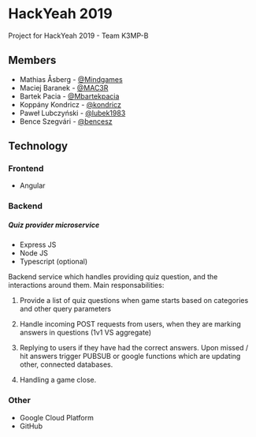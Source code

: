 # HackYeah 2019
Project for HackYeah 2019 - Team K3MP-B

## Members
* Mathias Åsberg - [@Mindgames](https://github.com/Mindgames)
* Maciej Baranek - [@MAC3R](https://github.com/MAC3R)
* Bartek Pacia - [@Mbartekpacia](https://github.com/bartekpacia)
* Koppány Kondricz - [@kondricz](https://github.com/kondricz)
* Paweł Lubczyński - [@lubek1983](https://github.com/lubek1983)
* Bence Szegvári - [@bencesz](https://github.com/bencesz)

## Technology
### Frontend
* Angular

### Backend

##### Quiz provider microservice

- Express JS
- Node JS
- Typescript (optional)

Backend service which handles providing quiz question, and the interactions around them. Main responsabilities:

1. Provide a list of quiz questions when game starts based on categories and other query parameters

2. Handle incoming POST requests from users, when they are marking answers in questions (1v1 VS aggregate)

3. Replying to users if they have had the correct answers. Upon missed / hit answers trigger PUBSUB or google functions which are updating other, connected databases.

4. Handling a game close.






### Other
* Google Cloud Platform
* GitHub
